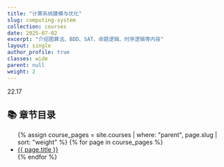```yaml
---
title: "计算系统建模与优化"
slug: computing-system
collection: courses
date: 2025-07-02
excerpt: "介绍图算法、BDD、SAT、命题逻辑、时序逻辑等内容"
layout: single
author_profile: true
classes: wide
parent: null
weight: 2
---
```

22.17
## 📚 章节目录

<ul>
  {% assign course_pages = site.courses | where: "parent", page.slug | sort: "weight" %}
  {% for page in course_pages %}
    <li><a href="{{ page.url }}">{{ page.title }}</a></li>
  {% endfor %}
</ul>

